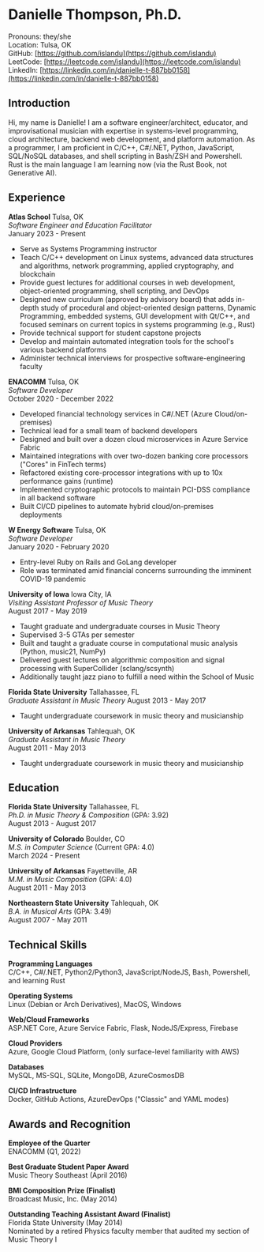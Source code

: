 # Danielle Thompson, Ph.D.
Pronouns: they/she  
Location: Tulsa, OK  
GitHub: [https://github.com/islandu](https://github.com/islandu)  
LeetCode: [https://leetcode.com/islandu](https://leetcode.com/islandu)  
LinkedIn: [https://linkedin.com/in/danielle-t-887bb0158](https://linkedin.com/in/danielle-t-887bb0158)

## Introduction
Hi, my name is Danielle! I am a software engineer/architect, educator, and improvisational musician with expertise in systems-level programming, cloud architecture, backend web development, and platform automation. As a programmer, I am proficient in C/C++, C#/.NET, Python, JavaScript, SQL/NoSQL databases, and shell scripting in Bash/ZSH and Powershell. Rust is the main language I am learning now (via the Rust Book, not Generative AI).


## Experience

__Atlas School__ Tulsa, OK  
_Software Engineer and Education Facilitator_  
January 2023 - Present  
- Serve as Systems Programming instructor
- Teach C/C++ development on Linux systems, advanced data structures and algorithms, network programming, applied cryptography, and blockchain
- Provide guest lectures for additional courses in web development, object-oriented programming, shell scripting, and DevOps
- Designed new curriculum (approved by advisory board) that adds in-depth study of procedural and object-oriented design patterns, Dynamic Programming, embedded systems, GUI development with Qt/C++, and focused seminars on current topics in systems programming (e.g., Rust)
- Provide technical support for student capstone projects
- Develop and maintain automated integration tools for the school's various backend platforms
- Administer technical interviews for prospective software-engineering faculty
  
__ENACOMM__ Tulsa, OK  
_Software Developer_  
October 2020 - December 2022
- Developed financial technology services in C#/.NET (Azure Cloud/on-premises)
- Technical lead for a small team of backend developers
- Designed and built over a dozen cloud microservices in Azure Service Fabric
- Maintained integrations with over two-dozen banking core processors ("Cores" in FinTech terms)
- Refactored existing core-processor integrations with up to 10x performance gains (runtime)
- Implemented cryptographic protocols to maintain PCI-DSS compliance in all backend software
- Built CI/CD pipelines to automate hybrid cloud/on-premises deployments

__W Energy Software__ Tulsa, OK  
_Software Developer_  
January 2020 - February 2020
- Entry-level Ruby on Rails and GoLang developer
- Role was terminated amid financial concerns surrounding the imminent COVID-19 pandemic

__University of Iowa__ Iowa City, IA  
_Visiting Assistant Professor of Music Theory_  
August 2017 - May 2019
- Taught graduate and undergraduate courses in Music Theory
- Supervised 3-5 GTAs per semester
- Built and taught a graduate course in computational music analysis (Python, music21, NumPy)
- Delivered guest lectures on algorithmic composition and signal processing with SuperCollider (sclang/scsynth)
- Additionally taught jazz piano to fulfill a need within the School of Music

__Florida State University__ Tallahassee, FL  
_Graduate Assistant in Music Theory_
August 2013 - May 2017  
- Taught undergraduate coursework in music theory and musicianship

__University of Arkansas__ Tahlequah, OK  
_Graduate Assistant in Music Theory_  
August 2011 - May 2013  
- Taught undergraduate coursework in music theory and musicianship

## Education

__Florida State University__ Tallahassee, FL  
_Ph.D. in Music Theory & Composition_ (GPA: 3.92)  
August 2013 - August 2017  
 
__University of Colorado__ Boulder, CO  
_M.S. in Computer Science_ (Current GPA: 4.0)  
March 2024 - Present  

__University of Arkansas__ Fayetteville, AR  
_M.M. in Music Composition_ (GPA: 4.0)  
August 2011 - May 2013  

__Northeastern State University__ Tahlequah, OK  
_B.A. in Musical Arts_ (GPA: 3.49)  
August 2007 - May 2011  

## Technical Skills

__Programming Languages__  
C/C++, C#/.NET, Python2/Python3, JavaScript/NodeJS, Bash, Powershell, and learning Rust  
  
__Operating Systems__  
Linux (Debian or Arch Derivatives), MacOS, Windows  
  
__Web/Cloud Frameworks__  
ASP.NET Core, Azure Service Fabric, Flask, NodeJS/Express, Firebase  
  
__Cloud Providers__  
Azure, Google Cloud Platform, (only surface-level familiarity with AWS)  

__Databases__  
MySQL, MS-SQL, SQLite, MongoDB, AzureCosmosDB  

__CI/CD Infrastructure__  
Docker, GitHub Actions, AzureDevOps ("Classic" and YAML modes)  

## Awards and Recognition

__Employee of the Quarter__  
ENACOMM (Q1, 2022)  

__Best Graduate Student Paper Award__  
Music Theory Southeast (April 2016)  

__BMI Composition Prize (Finalist)__  
Broadcast Music, Inc. (May 2014)  

__Outstanding Teaching Assistant Award (Finalist)__  
Florida State University (May 2014)  
Nominated by a retired Physics faculty member that audited my section of Music Theory I  
